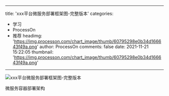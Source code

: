 
---
title: 'xxx平台微服务部署框架图-完整版本'
categories: 
 - 学习
 - ProcessOn
 - 推荐
headimg: 'https://img.processon.com/chart_image/thumb/60795298e0b34d166643f49a.png'
author: ProcessOn
comments: false
date: 2021-11-21 15:22:05
thumbnail: 'https://img.processon.com/chart_image/thumb/60795298e0b34d166643f49a.png'
---

<div>   
<img class="thumb" alt="xxx平台微服务部署框架图-完整版本" src="https://img.processon.com/chart_image/thumb/60795298e0b34d166643f49a.png" referrerpolicy="no-referrer">
<p>微服务容器部署架构</p>  
</div>
            